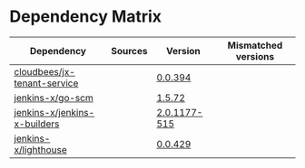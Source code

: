 # Dependency Matrix

Dependency | Sources | Version | Mismatched versions
---------- | ------- | ------- | -------------------
[cloudbees/jx-tenant-service](https://github.com/cloudbees/jx-tenant-service) |  | [0.0.394](https://github.com/cloudbees/jx-tenant-service/releases/tag/v0.0.394) | 
[jenkins-x/go-scm](https://github.com/jenkins-x/go-scm) |  | [1.5.72]() | 
[jenkins-x/jenkins-x-builders](https://github.com/jenkins-x/jenkins-x-builders) |  | [2.0.1177-515]() | 
[jenkins-x/lighthouse](https://github.com/jenkins-x/lighthouse) |  | [0.0.429]() | 
